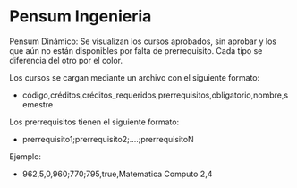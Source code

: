 # Pensum Ingenieria
Pensum Dinámico: Se visualizan los cursos aprobados, sin aprobar y los que aún no están disponibles por falta de prerrequisito. Cada tipo se diferencia del otro por el color.

Los cursos se cargan mediante un archivo con el siguiente formato:

* código,créditos,créditos_requeridos,prerrequisitos,obligatorio,nombre,semestre

Los prerrequisitos tienen el siguiente formato:

* prerrequisito1;prerrequisito2;....;prerrequisitoN

Ejemplo:

* 962,5,0,960;770;795,true,Matematica Computo 2,4